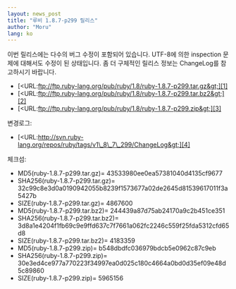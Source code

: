 ```yaml
---
layout: news_post
title: "루비 1.8.7-p299 릴리스"
author: "Moru"
lang: ko
---
```


이번 릴리스에는 다수의 버그 수정이 포함되어 있습니다. UTF-8에 의한 inspection 문제에 대해서도 수정이 된 상태입니다.
좀 더 구체적인 릴리스 정보는 ChangeLog를 참고하시기 바랍니다.

* [&lt;URL:ftp://ftp.ruby-lang.org/pub/ruby/1.8/ruby-1.8.7-p299.tar.gz&gt;][1]
* [&lt;URL:ftp://ftp.ruby-lang.org/pub/ruby/1.8/ruby-1.8.7-p299.tar.bz2&gt;][2]
* [&lt;URL:ftp://ftp.ruby-lang.org/pub/ruby/1.8/ruby-1.8.7-p299.zip&gt;][3]

변경로그:

* [&lt;URL:http://svn.ruby-lang.org/repos/ruby/tags/v1\_8\_7\_299/ChangeLog&gt;][4]

체크섬:

* MD5(ruby-1.8.7-p299.tar.gz)= 43533980ee0ea57381040d4135cf9677
* SHA256(ruby-1.8.7-p299.tar.gz)=
  32c99c8e3d0a0190942055b8239f1573677a02de2645d81539617011f3a5427b
* SIZE(ruby-1.8.7-p299.tar.gz)= 4867600
* MD5(ruby-1.8.7-p299.tar.bz2)= 244439a87d75ab24170a9c2b451ce351
* SHA256(ruby-1.8.7-p299.tar.bz2)=
  3d8a1e4204f1fb69c9e9ffd637c7f7661a062fc2246c559f25fda5312cfd65d8
* SIZE(ruby-1.8.7-p299.tar.bz2)= 4183359
* MD5(ruby-1.8.7-p299.zip)= b548dbdfc036979bdcb5e0962c87c9eb
* SHA256(ruby-1.8.7-p299.zip)=
  30e3ed4ce977a770223f34997ea0d025c180c4664a0bd0d35ef09e48d5c89860
* SIZE(ruby-1.8.7-p299.zip)= 5965156



[1]: ftp://ftp.ruby-lang.org/pub/ruby/1.8/ruby-1.8.7-p299.tar.gz
[2]: ftp://ftp.ruby-lang.org/pub/ruby/1.8/ruby-1.8.7-p299.tar.bz2
[3]: ftp://ftp.ruby-lang.org/pub/ruby/1.8/ruby-1.8.7-p299.zip
[4]: http://svn.ruby-lang.org/repos/ruby/tags/v1_8_7_299/ChangeLog
